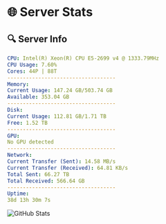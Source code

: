 # 🌐 Server Stats
## 🔍 Server Info
```yaml
CPU: Intel(R) Xeon(R) CPU E5-2699 v4 @ 1333.79MHz
CPU Usage: 7.60%
Cores: 44P | 88T
-----------------------------------
Memory:
Current Usage: 147.24 GB/503.74 GB
Available: 353.04 GB
-----------------------------------
Disk:
Current Usage: 112.81 GB/1.71 TB
Free: 1.52 TB
-----------------------------------
GPU:
No GPU detected
-----------------------------------
Network:
Current Transfer (Sent): 14.58 MB/s
Current Transfer (Received): 64.81 KB/s
Total Sent: 66.27 TB
Total Received: 566.64 GB
-----------------------------------
Uptime:
38d 13h 30m 7s
```
![GitHub Stats](https://img.shields.io/badge/Updated-2025-04-15_10:52:56-blue)